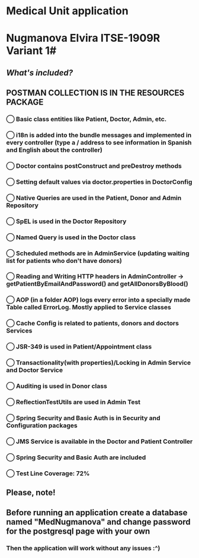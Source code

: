 # Medical Unit application #
# Nugmanova Elvira ITSE-1909R Variant 1#

## _What's included?_ ##

## POSTMAN COLLECTION IS IN THE RESOURCES PACKAGE ##
### ◯  Basic class entities like Patient, Doctor, Admin, etc. ###
### ◯  i18n is added into the bundle messages and implemented in every controller (type a / address to see information in Spanish and English about the controller) ### 
### ◯  Doctor contains postConstruct and preDestroy methods ###
### ◯  Setting default values via doctor.properties in DoctorConfig ### 
### ◯  Native Queries are used in the Patient, Donor and Admin Repository ### 
### ◯  SpEL is used in the Doctor Repository ### 
### ◯  Named Query is used in the Doctor class ### 
### ◯  Scheduled methods are in AdminService (updating waiting list for patients who don't have donors) ### 
### ◯  Reading and Writing HTTP headers in AdminController -> getPatientByEmailAndPassword() and getAllDonorsByBlood() ### 
### ◯  AOP (in a folder AOP) logs every error into a specially made Table called ErrorLog. Mostly applied to Service classes ### 
### ◯  Cache Config is related to patients, donors and doctors Services ### 
### ◯  JSR-349 is used in Patient/Appointment class ### 
### ◯  Transactionality(with properties)/Locking in Admin Service and Doctor Service ### 
### ◯  Auditing is used in Donor class ###
### ◯  ReflectionTestUtils are used in Admin Test ### 
### ◯  Spring Security and Basic Auth is in Security and Configuration packages ### 
### ◯  JMS Service is available in the Doctor and Patient Controller ### 
### ◯  Spring Security and Basic Auth are included ### 
### ◯  Test Line Coverage: 72% ###


## Please, note! ##
## Before running an application create a database named "MedNugmanova" and change password for the postgresql page with your own ##
### Then the application will work without any issues :^) ###
